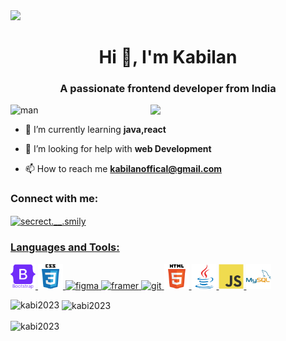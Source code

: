 <img widht="1200px" src="https://github.com/user-attachments/assets/71b8dcbe-859f-47a0-a5a6-7ccf762d4801">

<h1 align="center">Hi 👋, I'm Kabilan</h1>
<h3 align="center">A passionate frontend developer from India</h3>

<img src="gif.gif" alt="man">
<img align="right" width="280px" src="https://github.com/user-attachments/assets/3e9a952e-866a-43a9-9480-591269b7e919">



- 🌱 I’m currently learning **java,react**

- 🤝 I’m looking for help with **web Development**

- 📫 How to reach me **kabilanoffical@gmail.com**

<h3 align="left">Connect with me:</h3>
<p align="left">
<a href="https://instagram.com/secrect.__.smily" target="blank"><img align="center" src="https://raw.githubusercontent.com/rahuldkjain/github-profile-readme-generator/master/src/images/icons/Social/instagram.svg" alt="secrect.__.smily" height="30" width="40" />

</p>

<h3 align="left">Languages and Tools:</h3>
<p align="left"> <a href="https://getbootstrap.com" target="_blank" rel="noreferrer"> <img src="https://raw.githubusercontent.com/devicons/devicon/master/icons/bootstrap/bootstrap-plain-wordmark.svg" alt="bootstrap" width="40" height="40"/> </a> <a href="https://www.w3schools.com/css/" target="_blank" rel="noreferrer"> <img src="https://raw.githubusercontent.com/devicons/devicon/master/icons/css3/css3-original-wordmark.svg" alt="css3" width="40" height="40"/> </a> <a href="https://www.figma.com/" target="_blank" rel="noreferrer"> <img src="https://www.vectorlogo.zone/logos/figma/figma-icon.svg" alt="figma" width="40" height="40"/> </a> <a href="https://www.framer.com/" target="_blank" rel="noreferrer"> <img src="https://www.vectorlogo.zone/logos/framer/framer-icon.svg" alt="framer" width="40" height="40"/> </a> <a href="https://git-scm.com/" target="_blank" rel="noreferrer"> <img src="https://www.vectorlogo.zone/logos/git-scm/git-scm-icon.svg" alt="git" width="40" height="40"/> </a> <a href="https://www.w3.org/html/" target="_blank" rel="noreferrer"> <img src="https://raw.githubusercontent.com/devicons/devicon/master/icons/html5/html5-original-wordmark.svg" alt="html5" width="40" height="40"/> </a> <a href="https://www.java.com" target="_blank" rel="noreferrer"> <img src="https://raw.githubusercontent.com/devicons/devicon/master/icons/java/java-original.svg" alt="java" width="40" height="40"/> </a> <a href="https://developer.mozilla.org/en-US/docs/Web/JavaScript" target="_blank" rel="noreferrer"> <img src="https://raw.githubusercontent.com/devicons/devicon/master/icons/javascript/javascript-original.svg" alt="javascript" width="40" height="40"/> </a> <a href="https://www.mysql.com/" target="_blank" rel="noreferrer"> <img src="https://raw.githubusercontent.com/devicons/devicon/master/icons/mysql/mysql-original-wordmark.svg" alt="mysql" width="40" height="40"/> </a> </p>

<p><img align="left" src="https://github-readme-stats.vercel.app/api/top-langs?username=kabi2023&show_icons=true&locale=en&layout=compact" alt="kabi2023" /></p>

<p>&nbsp;<img align="center" src="https://github-readme-stats.vercel.app/api?username=kabi2023&show_icons=true&locale=en" alt="kabi2023" /></p>

<p><img align="center" src="https://github-readme-streak-stats.herokuapp.com/?user=kabi2023&" alt="kabi2023" /></p>
